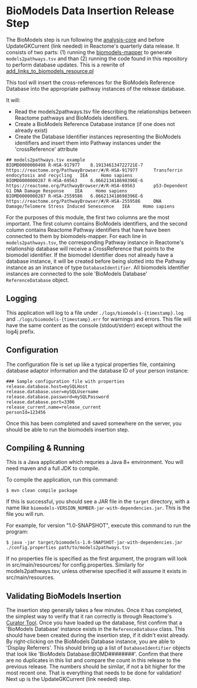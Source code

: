 # BioModels Data Insertion Release Step

The BioModels step is run following the <a href="https://github.com/reactome/analysis-core">analysis-core</a> and before UpdateGKCurrent (link needed) in Reactome's quarterly data release. It consists of two parts: (1) running the <a href="https://github.com/reactome/biomodels-mapper">biomodels-mapper</a> to generate `models2pathways.tsv` and than (2) running the code found in this repository to perform database updates. This is a rewrite of <a href="https://github.com/reactome/Release/blob/master/scripts/release/biomodels/add_links_to_biomodels_resource.pl">add_links_to_biomodels_resource.pl</a>

This tool will insert the cross-references for the BioModels Reference Database into the appropriate pathway instances of the release database.

It will:

 - Read the models2pathways.tsv file describing the relationships between Reactome pathways and BioModels identifiers.
 - Create a BioModels Reference Database instance (if one does not already exist)
 - Create the Database Identifier instances representing the BioModels identifiers and insert them into Pathway instances under the 'crossReference' attribute
 
 ```
## models2pathways.tsv example
BIOMD0000000498 R-HSA-917977    8.191346134722721E-7    https://reactome.org/PathwayBrowser/#/R-HSA-917977      Transferrin endocytosis and recycling   IEA     Homo sapiens
BIOMD0000000287 R-HSA-69563     6.066213418698396E-6    https://reactome.org/PathwayBrowser/#/R-HSA-69563       p53-Dependent G1 DNA Damage Response    IEA     Homo sapiens
BIOMD0000000287 R-HSA-2559586   6.066213418698396E-6    https://reactome.org/PathwayBrowser/#/R-HSA-2559586     DNA Damage/Telomere Stress Induced Senescence   IEA     Homo sapiens
```

For the purposes of this module, the first two columns are the most important. The first column contains BioModels identifiers, and the second column contains Reactome Pathway identifiers that have have been connected to them by biomodels-mapper. For each line in `models2pathways.tsv`, the corresponding Pathway instance in Reactome's relationship database will receive a CrossReference that points to the biomodel identifier. If the biomodel identifier does not already have a database instance, it will be created before being slotted into the Pathway instance as an instance of type `DatabaseIdentifier`. All biomodels identifier instances are connected to the sole 'BioModels Database' `ReferenceDatabase` object. 
 
## Logging
 
This application will log to a file under `./logs/biomodels-{timestamp}.log` and `./logs/biomodels-{timestamp}.err` for warnings and errors. This file will have the same content as the console (stdout/stderr) except without the log4j prefix. 
 
## Configuration

The configuration file is set up like a typical properties file, containing database adaptor information and the database ID of your person instance:

```
### Sample configuration file with properties
release.database.host=mySQLHost
release.database.user=mySQLUsername
release.database.password=mySQLPassword
release.database.port=3306
release_current.name=release_current
personId=123456
```
Once this has been completed and saved somewhere on the server, you should be able to run the biomodels insertion step.
  
## Compiling & Running

This is a Java application which requries a Java 8+ environment. You will need maven and a full JDK to compile.

To compile the application, run this command:

```
$ mvn clean compile package
```

If this is successful, you should see a JAR file in the `target` directory, with a name like `biomodels-VERSION_NUMBER-jar-with-dependencies.jar`. This is the file you will run.

For example, for version "1.0-SNAPSHOT", execute this command to run the program:
```
$ java -jar target/biomodels-1.0-SNAPSHOT-jar-with-dependencies.jar ./config.properties path/to/models2pathways.tsv
```

If no properties file is specified as the first argument, the program will look in src/main/resources/ for config.properties. Similarly for models2pathways.tsv, unless otherwise specified it will assume it exists in src/main/resources.

## Validating BioModels Insertion </h3>

The insertion step generally takes a few minutes. Once it has completed, the simplest way to verify that it ran correctly is through Reactome's <a href="https://reactome.org/download-data/reactome-curator-tool">Curator Tool</a>. Once you have loaded up the database, first confirm that a 'BioModels Database' instance exists in the `ReferenceDatabase` class. This should have been created during the insertion step, if it didn't exist already. By right-clicking on the BioModels Database instance, you are able to 'Display Referrers'. This should bring up a list of `DatabaseIdentifier` objects that look like 'BioModels Database:BIOMD########'. Confirm that there are no duplicates in this list and compare the count in this release to the previous release. The numbers should be similar, if not a bit higher for the most recent one. That is everything that needs to be done for validation! Next up is the UpdateGKCurrent (link needed) step. 
